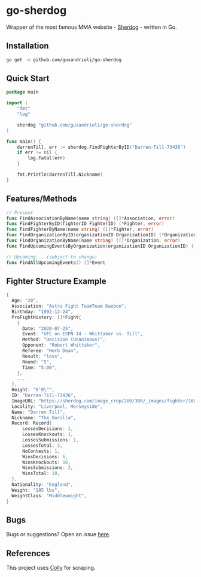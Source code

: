 # **go-sherdog**
Wrapper of the most famous MMA website - [Sherdog](https://sherdog.com) - written in Go.
## Installation
```sh
go get -u github.com/gusandrioli/go-sherdog
```

## Quick Start
```go
package main

import (
	"fmt"
	"log"

	sherdog "github.com/gusandrioli/go-sherdog"
)

func main() {
	darrenTill, err := sherdog.FindFighterByID("Darren-Till-73436")
	if err != nil {
		log.Fatal(err)
	}

	fmt.Println(darrenTill.Nickname)
}
```

## Features/Methods
```go
// Present
func FindAssociationByName(name string) ([]*Association, error)
func FindFighterByID(fighterID FighterID) (*Fighter, error)
func FindFighterByName(name string) ([]*Fighter, error)
func FindOrganizationByID(organizationID OrganizationID) (*Organization, error)
func FindOrganizationByName(name string) ([]*Organization, error)
func FindUpcomingEventsByOrganization(organizationID OrganizationID) ([]*Event, error)

// Upcoming... (subject to change)
func FindAllUpcomingEvents() []*Event
```

## Fighter Structure Example
```go
{
  Age: "28",
  Association: "Astra Fight TeamTeam Kaobon",
  Birthday: "1992-12-24",
  ProFightHistory: []*Fight{
    {
      Date: "2020-07-25",
      Event: "UFC on ESPN 14 - Whittaker vs. Till",
      Method: "Decision (Unanimous)",
      Opponent: "Robert Whittaker",
      Referee: "Herb Dean",
      Result: "loss",
      Round: "5",
      Time: "5:00",
    },
    ...
  },
  Height: "6'0\"",
  ID: "Darren-Till-73436",
  ImageURL: "https://sherdog.com/image_crop/200/300/_images/fighter/1601316708Darren_Till.jpg",
  Locality: "Liverpool, Merseyside",
  Name: "Darren Till",
  Nickname: "The Gorilla",
  Record: Record{
      LossesDecisions: 1,
      LossesKnockouts: 1,
      LossesSubmissions: 1,
      LossesTotal: 3,
      NoContests: 1,
      WinsDecisions: 6,
      WinsKnockouts: 10,
      WinsSubmissions: 2,
      WinsTotal: 18,
  },
  Nationality: "England",
  Weight: "185 lbs",
  WeightClass: "Middleweight",
}
```

## Bugs
Bugs or suggestions? Open an issue [here](https://github.com/gusandrioli/go-sherdog/issues/new).

## References
This project uses [Colly](https://github.com/gocolly/colly/) for scraping.
